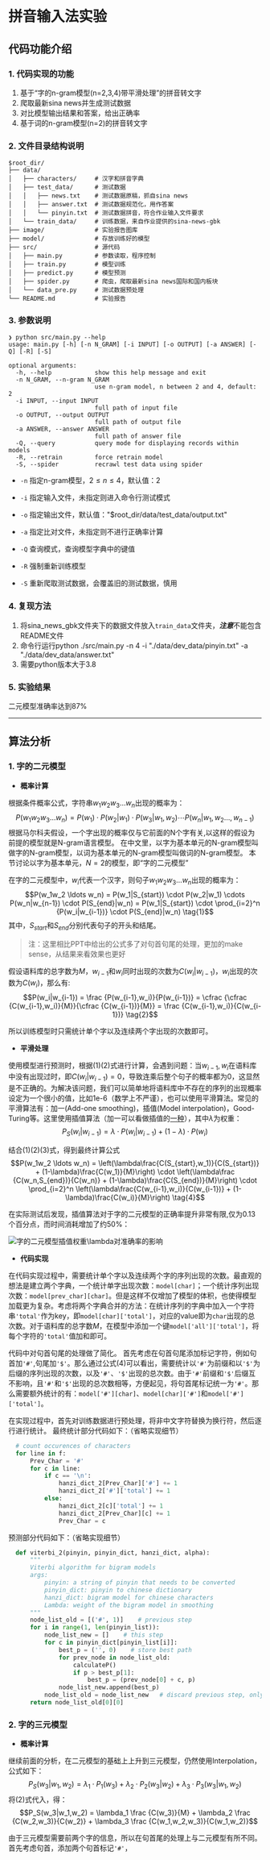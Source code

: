 # 拼音输入法实验

## 代码功能介绍

### 1. 代码实现的功能

1. 基于“字的n-gram模型(n=2,3,4)带平滑处理”的拼音转文字
2. 爬取最新sina news并生成测试数据
3. 对比模型输出结果和答案，给出正确率
4. 基于词的n-gram模型(n=2)的拼音转文字

### 2. 文件目录结构说明

```text
$root_dir/
├── data/
│   ├── characters/     # 汉字和拼音字典
│   ├── test_data/      # 测试数据
│   │   ├── news.txt    # 测试数据原稿，抓自sina news
│   │   ├── answer.txt  # 测试数据规范化，用作答案
│   │   └── pinyin.txt  # 测试数据拼音，符合作业输入文件要求
│   └── train_data/     # 训练数据，来自作业提供的sina-news-gbk
├── image/              # 实验报告图库
├── model/              # 存放训练好的模型
├── src/                # 源代码
│   ├── main.py         # 参数读取，程序控制
│   ├── train.py        # 模型训练
│   ├── predict.py      # 模型预测
│   ├── spider.py       # 爬虫，爬取最新sina news国际和国内板块
│   └── data_pre.py     # 测试数据预处理
└── README.md           # 实验报告
```

### 3. 参数说明

```text
❯ python src/main.py --help
usage: main.py [-h] [-n N_GRAM] [-i INPUT] [-o OUTPUT] [-a ANSWER] [-Q] [-R] [-S]

optional arguments:
  -h, --help            show this help message and exit
  -n N_GRAM, --n-gram N_GRAM
                        use n-gram model, n between 2 and 4, default: 2
  -i INPUT, --input INPUT
                        full path of input file
  -o OUTPUT, --output OUTPUT
                        full path of output file
  -a ANSWER, --answer ANSWER
                        full path of answer file
  -Q, --query           query mode for displaying records within models
  -R, --retrain         force retrain model
  -S, --spider          recrawl test data using spider
```

* `-n` 指定n-gram模型，$2 \le n \le 4$，默认值：2

* `-i` 指定输入文件，未指定则进入命令行测试模式

* `-o` 指定输出文件，默认值："$root_dir/data/test_data/output.txt"

* `-a` 指定比对文件，未指定则不进行正确率计算

* `-Q` 查询模式，查询模型字典中的键值

* `-R` 强制重新训练模型

* `-S` 重新爬取测试数据，会覆盖旧的测试数据，慎用

### 4. 复现方法

1. 将sina_news_gbk文件夹下的数据文件放入`train_data`文件夹，***注意***不能包含README文件
2. 命令行运行python ./src/main.py -n 4 -i "./data/dev_data/pinyin.txt" -a "./data/dev_data/answer.txt"
3. 需要python版本大于3.8

### 5. 实验结果

二元模型准确率达到87%

---

## 算法分析

### 1. 字的二元模型

* **概率计算**

根据条件概率公式，字符串$w_1w_2w_3 \ldots w_n$出现的概率为：
$$P(w_1w_2w_3 \ldots w_n) = P(w_1) \cdot P(w_2|w_1) \cdot P(w_3|w_1,w_2) \cdots P(w_n|w_1,w_2 \ldots ,w_{n-1})$$
根据马尔科夫假设，一个字出现的概率仅与它前面的N个字有关,以这样的假设为前提的模型就是N-gram语言模型。
在中文里，以字为基本单元的N-gram模型叫做字的N-gram模型，以词为基本单元的N-gram模型叫做词的N-gram模型。
本节讨论以字为基本单元，$N=2$的模型，即“字的二元模型”

在字的二元模型中，$w_i$代表一个汉字，则句子$w_1w_2w_3 \ldots w_n$出现的概率为：
$$P(w_1w_2 \ldots w_n) = P(w_1|S_{start}) \cdot P(w_2|w_1) \cdots P(w_n|w_{n-1}) \cdot P(S_{end}|w_n) = P(w_1|S_{start}) \cdot \prod_{i=2}^n {P(w_i|w_{i-1})} \cdot P(S_{end}|w_n) \tag{1}$$
其中，$S_{start}$和$S_{end}$分别代表句子的开头和结尾。
>注：这里相比PPT中给出的公式多了对句首句尾的处理，更加的make sense，从结果来看效果也更好

假设语料库的总字数为$M$，$w_{i-1}$和$w_i$同时出现的次数为$C(w_i|w_{i-1})$，$w_i$出现的次数为$C(w_i)$，那么有:
$$P(w_i|w_{i-1}) = \frac {P(w_{i-1},w_i)}{P(w_{i-1})} = \cfrac {\cfrac {C(w_{i-1},w_i)}{M}}{\cfrac {C(w_{i-1})}{M}} = \frac {C(w_{i-1},w_i)}{C(w_{i-1})} \tag{2}$$

所以训练模型时只需统计单个字以及连续两个字出现的次数即可。

* **平滑处理**

使用模型进行预测时，根据(1)(2)式进行计算，会遇到问题：当$w_{i-1},w_i$在语料库中没有出现过时，即$C(w_i|w_{i-1}) = 0$，导致连乘后整个句子的概率都为0，这显然是不正确的。为解决该问题，我们可以简单地将语料库中不存在的序列的出现概率设定为一个很小的值，比如1e-6（数学上不严谨），也可以使用平滑算法。常见的平滑算法有：加一(Add-one smoothing)，插值(Model interpolation)，Good-Turing等。这里使用插值算法（加一可以看做插值的[一种](https://medium.com/mti-technology/n-gram-language-model-b7c2fc322799 "详细解释")），其中$\lambda$为权重：
$$P_S(w_i|w_{i-1}) = \lambda \cdot P(w_i|w_{i-1}) + (1-\lambda) \cdot P(w_i) \tag{3}$$

结合(1)(2)(3)式，得到最终计算公式
$$P(w_1w_2 \ldots w_n) = \left(\lambda\frac{C(S_{start},w_1)}{C(S_{start})} + (1-\lambda)\frac{C(w_1)}{M}\right) \cdot \left(\lambda\frac {C(w_n,S_{end})}{C(w_n)} + (1-\lambda)\frac{C(S_{end})}{M}\right) \cdot \prod_{i=2}^n \left(\lambda\frac{C(w_{i-1},w_i)}{C(w_{i-1})} + (1-\lambda)\frac{C(w_i)}{M}\right) \tag{4}$$

在实际测试后发现，插值算法对于字的二元模型的正确率提升非常有限,仅为0.13个百分点，而时间消耗增加了约50%：

![字的二元模型插值权重$\lambda$对准确率的影响](image/lambda-accuracy.png "λ-准确率")

* **代码实现**

在代码实现过程中，需要统计单个字以及连续两个字的序列出现的次数。最直观的想法是建立两个字典，一个统计单字出现次数：`model[char]`；一个统计序列出现次数：`model[prev_char][char]`。但是这样不仅增加了模型的体积，也使得模型加载更为复杂。考虑将两个字典合并的方法：在统计序列的字典中加入一个字符串`'total'`作为key，即`model[char]['total']`，对应的value即为`char`出现的总次数。对于语料库的总字数$M$，在模型中添加一个键`model['all']['total']`，将每个字符的`'total'`值加和即可。

代码中对句首句尾的处理做了简化。
首先考虑在句首句尾添加标记字符，例如句首加`'#'`,句尾加`'$'`。那么通过公式(4)可以看出，需要统计以`'#'`为前缀和以`'$'`为后缀的序列出现的次数，以及`'#'`、`'$'`出现的总次数。由于`'#'`前缀和`'$'`后缀互不影响，且`'#'`和`'$'`出现的总次数相等，方便起见，将句首尾标记统一为`'#'`。那么需要额外统计的有：`model['#'][char]`、`model[char]['#']`和`model['#']['total']`。

在实现过程中，首先对训练数据进行预处理，将非中文字符替换为换行符，然后逐行进行统计。
最终统计部分代码如下：（省略实现细节）

```python
  # count occurences of characters
  for line in f:
      Prev_Char = '#'
      for c in line:
          if c == '\n':
              hanzi_dict_2[Prev_Char]['#'] += 1
              hanzi_dict_2['#']['total'] += 1
          else:
              hanzi_dict_2[c]['total'] += 1
              hanzi_dict_2[Prev_Char][c] += 1
              Prev_Char = c
```

预测部分代码如下：（省略实现细节）

```python
  def viterbi_2(pinyin, pinyin_dict, hanzi_dict, alpha):
      """
      Viterbi algorithm for bigram models
      args:
          pinyin: a string of pinyin that needs to be converted
          pinyin_dict: pinyin to chinese dictionary
          hanzi_dict: bigram model for chinese characters
          Lambda: weight of the bigram model in smoothing
      """
      node_list_old = [('#', 1)]    # previous step
      for i in range(1, len(pinyin_list)):
          node_list_new = []    # this step
          for c in pinyin_dict[pinyin_list[i]]:
              best_p = ('', 0)    # store best path
              for prev_node in node_list_old:
                  calculateP()
                  if p > best_p[1]:
                      best_p = (prev_node[0] + c, p)
              node_list_new.append(best_p)
          node_list_old = node_list_new   # discard previous step, only store 1 step
      return node_list_old[0][0]
```

### 2. 字的三元模型

* **概率计算**

继续前面的分析，在二元模型的基础上上升到三元模型，仍然使用Interpolation，公式如下：
$$P_S(w_3|w_1,w_2) = \lambda_1 \cdot P_1(w_3) + \lambda_2 \cdot P_2(w_3|w_2) + \lambda_3 \cdot P_3(w_3|w_1,w_2) \tag{5}$$
将(2)式代入，得：
$$P_S(w_3|w_1,w_2) = \lambda_1 \frac {C(w_3)}{M} + \lambda_2 \frac {C(w_2,w_3)}{C(w_2)} + \lambda_3 \frac {C(w_1,w_2,w_3)}{C(w_1,w_2)}$$

由于三元模型需要前两个字的信息，所以在句首尾的处理上与二元模型有所不同。首先考虑句首，添加两个句首标记`'#'`，
